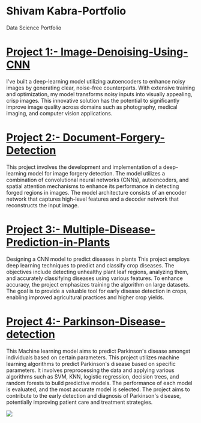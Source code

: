 # Shivam Kabra-Portfolio
Data Science Portfolio

# [Project 1:- Image-Denoising-Using-CNN](https://github.com/ShivamKabra/Image-Denoising-Using-CNN.git)
I've built a deep-learning model utilizing autoencoders to enhance noisy images by generating clear, noise-free counterparts. 
With extensive training and optimization, my model transforms noisy inputs into visually appealing, crisp images. 
This innovative solution has the potential to significantly improve image quality across domains such as photography, medical imaging, and computer vision applications.

# [Project 2:- Document-Forgery-Detection](https://github.com/ShivamKabra/Document-Forgery-Detection.git)
This project involves the development and implementation of a deep-learning model for image forgery detection. The model utilizes a combination of convolutional neural networks (CNNs), autoencoders, and spatial attention mechanisms to enhance its performance in detecting forged regions in images. The model architecture consists of an encoder network that captures high-level features and a decoder network that reconstructs the input image.


# [Project 3:- Multiple-Disease-Prediction-in-Plants](https://github.com/ShivamKabra/Multiple-Disease-Prediction-in-Plants.git)
Designing a CNN model to predict diseases in plants 
This project employs deep learning techniques to predict and classify crop diseases. The objectives include detecting unhealthy plant leaf regions, analyzing them, and accurately classifying diseases using various features. To enhance accuracy, the project emphasizes training the algorithm on large datasets. The goal is to provide a valuable tool for early disease detection in crops, enabling improved agricultural practices and higher crop yields.


# [Project 4:- Parkinson-Disease-detection](https://github.com/ShivamKabra/Parkinson-Disease-detection.git)
This Machine learning model aims to predict Parkinson's disease amongst individuals based on certain parameters.
This project utilizes machine learning algorithms to predict Parkinson's disease based on specific parameters. It involves preprocessing the data and applying various algorithms such as SVM, KNN, logistic regression, decision trees, and random forests to build predictive models. The performance of each model is evaluated, and the most accurate model is selected. The project aims to contribute to the early detection and diagnosis of Parkinson's disease, potentially improving patient care and treatment strategies. 

![](https://github.com/ShivamKabra/ShivamKabra-Portfolio/blob/main/parkinson's%20heatmap.png)
